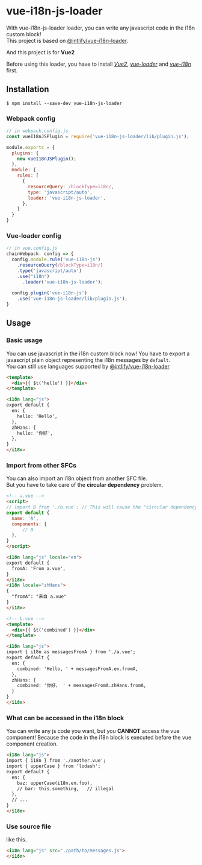 # vue-i18n-js-loader

With vue-i18n-js-loader loader, you can write any javascript code in the i18n custom block!  
This project is based on [@intlify/vue-i18n-loader](https://github.com/intlify/vue-i18n-loader/tree/master).

And this project is for **Vue2**

Before using this loader, you have to install *[Vue2](https://github.com/vuejs/vue)*, *[vue-loader](https://github.com/vuejs/vue-loader)* and *[vue-i18n](https://github.com/kazupon/vue-i18n)* first.

## Installation
``` shell
$ npm install --save-dev vue-i18n-js-loader
```

### Webpack config
``` js
// in webpack.config.js
const vueI18nJSPlugin = require('vue-i18n-js-loader/lib/plugin.js');

module.exports = {
  plugins: {
    new vueI18nJSPlugin();
  },
  module: {
    rules: [
      {
        resourceQuery: /blockType=i18n/,
        type: 'javascript/auto',
        loader: 'vue-i18n-js-loader',
      },
    ]
  }
}
```

### Vue-loader config
``` js
// in vue.config.js
chainWebpack: config => {
  config.module.rule('vue-i18n-js')
    .resourceQuery(/blockType=i18n/)
    .type('javascript/auto')
    .use("i18n")
      .loader('vue-i18n-js-loader');
  
  config.plugin('vue-i18n-js')
    .use('vue-i18n-js-loader/lib/plugin.js');
}
```

## Usage
### Basic usage
You can use javascript in the i18n custom block now! You have to export a javascript plain object representing the i18n messages by `default`.  
You can still use languages supported by [@intlify/vue-i18n-loader](https://github.com/intlify/vue-i18n-loader/tree/master)

``` html
<template>
  <div>{{ $t('hello') }}</div>
</template>

<i18n lang="js">
export default {
  en: {
    hello: 'Hello',
  },
  zhHans: {
    hello: '你好',
  },
}
</i18n>
```

### Import from other SFCs
You can also import an i18n object from another SFC file.  
But you have to take care of the **circular dependency** problem.

``` html
<!-- a.vue -->
<script>
// import B from './b.vue'; // This will cause the "circular dependency" problem, and will crack the application
export default {
  name: 'A',
  components: {
      // B
  },
}
</script>

<i18n lang="js" locale="en">
export default {
  fromA: 'From a.vue',
}
</i18n>
<i18n locale="zhHans">
{
  "fromA": "来自 a.vue"
}
</i18n>
```

``` html
<!-- b.vue -->
<template>
  <div>{{ $t('combined') }}</div>
</template>

<i18n lang="js">
import { i18n as messagesFromA } from './a.vue';
export default {
  en: {
    combined: 'Hello, ' + messagesFromA.en.fromA,
  },
  zhHans: {
    combined: '你好， ' + messagesFromA.zhHans.fromA,
  }
}
</i18n>
```

### What can be accessed in the i18n block
You can write any js code you want, but you **CANNOT** access the vue component! Because the code in the i18n block is executed before the vue component creation.

``` html
<i18n lang="js">
import { i18n } from './another.vue';
import { upperCase } from 'lodash';
export default {
  en: {
    baz: upperCase(i18n.en.foo),
    // bar: this.something,   // illegal
  },
  // ...
}
</i18n>
```

### Use source file
like this.
``` html
<i18n lang="js" src="./path/to/messages.js">
</i18n>
```